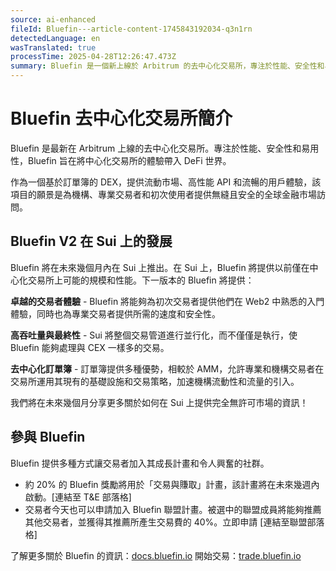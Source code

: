 ```yaml
---
source: ai-enhanced
fileId: Bluefin---article-content-1745843192034-q3n1rn
detectedLanguage: en
wasTranslated: true
processTime: 2025-04-28T12:26:47.473Z
summary: Bluefin 是一個新上線於 Arbitrum 的去中心化交易所，專注於性能、安全性和易用性。未來將在 Sui 上推出 V2，提供類似中心化交易所的高性能。Bluefin 提供多種參與計畫，吸引交易者加入其成長社群。
---
```


# Bluefin 去中心化交易所簡介

Bluefin 是最新在 Arbitrum 上線的去中心化交易所。專注於性能、安全性和易用性，Bluefin 旨在將中心化交易所的體驗帶入 DeFi 世界。

作為一個基於訂單簿的 DEX，提供流動市場、高性能 API 和流暢的用戶體驗，該項目的願景是為機構、專業交易者和初次使用者提供無縫且安全的全球金融市場訪問。

## Bluefin V2 在 Sui 上的發展

Bluefin 將在未來幾個月內在 Sui 上推出。在 Sui 上，Bluefin 將提供以前僅在中心化交易所上可能的規模和性能。下一版本的 Bluefin 將提供：

**卓越的交易者體驗** - Bluefin 將能夠為初次交易者提供他們在 Web2 中熟悉的入門體驗，同時也為專業交易者提供所需的速度和安全性。

**高吞吐量與最終性** - Sui 將整個交易管道進行並行化，而不僅僅是執行，使 Bluefin 能夠處理與 CEX 一樣多的交易。

**去中心化訂單簿** - 訂單簿提供多種優勢，相較於 AMM，允許專業和機構交易者在交易所運用其現有的基礎設施和交易策略，加速機構流動性和流量的引入。

我們將在未來幾個月分享更多關於如何在 Sui 上提供完全無許可市場的資訊！

## 參與 Bluefin

Bluefin 提供多種方式讓交易者加入其成長計畫和令人興奮的社群。

- 約 20% 的 Bluefin 獎勵將用於「交易與賺取」計畫，該計畫將在未來幾週內啟動。[連結至 T&E 部落格]
- 交易者今天也可以申請加入 Bluefin 聯盟計畫。被選中的聯盟成員將能夠推薦其他交易者，並獲得其推薦所產生交易費的 40%。立即申請 [連結至聯盟部落格]

了解更多關於 Bluefin 的資訊：[docs.bluefin.io](http://docs.bluefin.io/) 開始交易：[trade.bluefin.io](http://trade.bluefin.io/)
